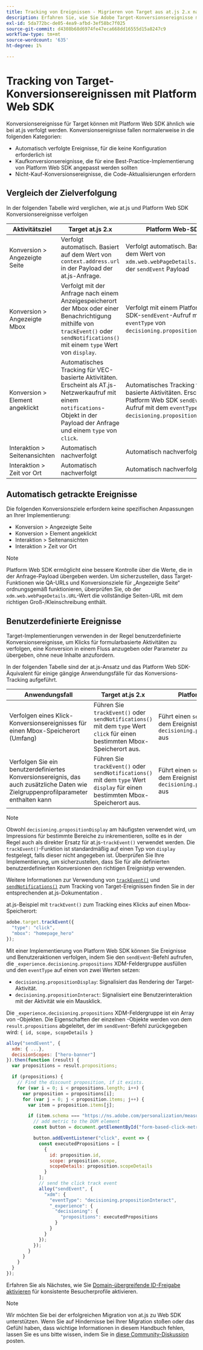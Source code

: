 ```yaml
---
title: Tracking von Ereignissen - Migrieren von Target aus at.js 2.x nach Web SDK
description: Erfahren Sie, wie Sie Adobe Target-Konversionsereignisse mithilfe von Experience Platform Web SDK verfolgen.
exl-id: 5da772bc-de05-4ea9-afbd-3ef58bc7f025
source-git-commit: d4308b68d6974fe47eca668dd16555d15a8247c9
workflow-type: tm+mt
source-wordcount: '635'
ht-degree: 1%

---
```


# Tracking von Target-Konversionsereignissen mit Platform Web SDK

Konversionsereignisse für Target können mit Platform Web SDK ähnlich wie bei at.js verfolgt werden. Konversionsereignisse fallen normalerweise in die folgenden Kategorien:

* Automatisch verfolgte Ereignisse, für die keine Konfiguration erforderlich ist
* Kaufkonversionsereignisse, die für eine Best-Practice-Implementierung von Platform Web SDK angepasst werden sollten
* Nicht-Kauf-Konversionsereignisse, die Code-Aktualisierungen erfordern

## Vergleich der Zielverfolgung

In der folgenden Tabelle wird verglichen, wie at.js und Platform Web SDK Konversionsereignisse verfolgen

| Aktivitätsziel | Target at.js 2.x | Platform Web-SDK |
|---|---|---|
| Konversion > Angezeigte Seite | Verfolgt automatisch. Basiert auf dem Wert von `context.address.url` in der Payload der at.js-Anfrage. | Verfolgt automatisch. Basiert auf dem Wert von `xdm.web.webPageDetails.URL` in der `sendEvent` Payload |
| Konversion > Angezeigte Mbox | Verfolgt mit der Anfrage nach einem Anzeigespeicherort der Mbox oder einer Benachrichtigung mithilfe von `trackEvent()` oder `sendNotifications()` mit einem `type` Wert von `display`. | Verfolgt mit einem Platform Web SDK-`sendEvent`-Aufruf mit dem `eventType` von `decisioning.propositionDisplay`. |
| Konversion > Element angeklickt | Automatisches Tracking für VEC-basierte Aktivitäten. Erscheint als AT.js-Netzwerkaufruf mit einem `notifications`-Objekt in der Payload der Anfrage und einem `type` von `click`. | Automatisches Tracking für VEC-basierte Aktivitäten. Erscheint als Platform Web SDK `sendEvent`-Aufruf mit dem `eventType` von `decisioning.propositionInteract`. |
| Interaktion > Seitenansichten | Automatisch nachverfolgt | Automatisch nachverfolgt |
| Interaktion > Zeit vor Ort | Automatisch nachverfolgt | Automatisch nachverfolgt |

<!--
| Revenue > RPV, AOV, or Total Sales | Tracked based on the `orderTotal` parameter values for the specified mbox(es) | Tracked based on the `xdm.commerce.order.priceTotal` values. Its best to use the "any mbox" option in the goal setup. |
| Revenue > Orders | Tracked based on the unique `orderId` parameter values for the specified mbox(es) | Tracked based on the unique values for `xdm.commerce.order.purchaseID`. Its best to use the "any mbox" option in the goal setup. |
| Engagement > Custom Scoring | Tracked with the `mboxPageValue` parameter. Refer to the [dedicated documentation](https://experienceleague.adobe.com/docs/target/using/activities/success-metrics/capture-score.html?lang=de) for more details. | Tracked with `data.__adobe.target.mboxPageValue` in the `sendEvent` payload |
-->

## Automatisch getrackte Ereignisse

Die folgenden Konversionsziele erfordern keine spezifischen Anpassungen an Ihrer Implementierung:

* Konversion > Angezeigte Seite
* Konversion > Element angeklickt
* Interaktion > Seitenansichten
* Interaktion > Zeit vor Ort

>[!NOTE]
>
>Platform Web SDK ermöglicht eine bessere Kontrolle über die Werte, die in der Anfrage-Payload übergeben werden. Um sicherzustellen, dass Target-Funktionen wie QA-URLs und Konversionsziele für „Angezeigte Seite“ ordnungsgemäß funktionieren, überprüfen Sie, ob der `xdm.web.webPageDetails.URL`-Wert die vollständige Seiten-URL mit dem richtigen Groß-/Kleinschreibung enthält.

<!--
## Purchase conversion events

The following conversion goals are based on the order details information passed in the Platform Web SDK `sendEvent` payload:

* Revenue > Revenue per Visit (RPV)
* Revenue > Average Order Value (AOV)
* Revenue > Total Sales
* Revenue > Orders

Target at.js implementations typically use an order confirmation mbox with the `trackEvent()` or `sendNotifications()` functions to pass the order ID, order total, and a list of product IDs purchased. These methods are specific to Target.

The Platform Web SDK is a shared library for all Adobe applications and you may have other applications such as Adobe Analytics to consider. Because of this shared nature, its best send a single order confirmation call using the appropriate commerce XDM field group.

For more information and an example, refer to the tutorial section about [sending purchase parameters to Target](send-parameters.md#purchase-parameters). 
-->

## Benutzerdefinierte Ereignisse

Target-Implementierungen verwenden in der Regel benutzerdefinierte Konversionsereignisse, um Klicks für formularbasierte Aktivitäten zu verfolgen, eine Konversion in einem Fluss anzugeben oder Parameter zu übergeben, ohne neue Inhalte anzufordern.

In der folgenden Tabelle sind der at.js-Ansatz und das Platform Web SDK-Äquivalent für einige gängige Anwendungsfälle für das Konversions-Tracking aufgeführt.

| Anwendungsfall | Target at.js 2.x | Platform Web-SDK |
|---|---|---|
| Verfolgen eines Klick-Konversionsereignisses für einen Mbox-Speicherort (Umfang) | Führen Sie `trackEvent()` oder `sendNotifications()` mit dem `type` Wert `click` für einen bestimmten Mbox-Speicherort aus. | Führt einen `sendEvent` Befehl mit dem Ereignistyp `decisioning.propositionInteract` aus |
| Verfolgen Sie ein benutzerdefiniertes Konversionsereignis, das auch zusätzliche Daten wie Zielgruppenprofilparameter enthalten kann | Führen Sie `trackEvent()` oder `sendNotifications()` mit dem `type` Wert `display` für einen bestimmten Mbox-Speicherort aus. | Führt einen `sendEvent` Befehl mit dem Ereignistyp `decisioning.propositionDisplay` aus |

>[!NOTE]
>
>Obwohl `decisioning.propositionDisplay` am häufigsten verwendet wird, um Impressions für bestimmte Bereiche zu inkrementieren, sollte es in der Regel auch als direkter Ersatz für at.js-`trackEvent()` verwendet werden. Die `trackEvent()`-Funktion ist standardmäßig auf einen Typ von `display` festgelegt, falls dieser nicht angegeben ist. Überprüfen Sie Ihre Implementierung, um sicherzustellen, dass Sie für alle definierten benutzerdefinierten Konversionen den richtigen Ereignistyp verwenden.

Weitere Informationen zur Verwendung von [`trackEvent()`](https://developer.adobe.com/target/implement/client-side/atjs/atjs-functions/adobe-target-trackevent/) und [`sendNotifications()`](https://developer.adobe.com/target/implement/client-side/atjs/atjs-functions/adobe-target-sendnotifications-atjs-21/) zum Tracking von Target-Ereignissen finden Sie in der entsprechenden at.js-Dokumentation .

at.js-Beispiel mit `trackEvent()` zum Tracking eines Klicks auf einen Mbox-Speicherort:

```JavaScript
adobe.target.trackEvent({
  "type": "click",
  "mbox": "homepage_hero"
});
```

Mit einer Implementierung von Platform Web SDK können Sie Ereignisse und Benutzeraktionen verfolgen, indem Sie den `sendEvent`-Befehl aufrufen, die `_experience.decisioning.propositions` XDM-Feldergruppe ausfüllen und den `eventType` auf einen von zwei Werten setzen:

* `decisioning.propositionDisplay`: Signalisiert das Rendering der Target-Aktivität.
* `decisioning.propositionInteract`: Signalisiert eine Benutzerinteraktion mit der Aktivität wie ein Mausklick.

Die `_experience.decisioning.propositions` XDM-Feldergruppe ist ein Array von -Objekten. Die Eigenschaften der einzelnen -Objekte werden von dem `result.propositions` abgeleitet, der im `sendEvent`-Befehl zurückgegeben wird: `{ id, scope, scopeDetails }`

```JavaScript
alloy("sendEvent", {
  xdm: { ...},
  decisionScopes: ["hero-banner"]
}).then(function (result) {
  var propositions = result.propositions;

  if (propositions) {
    // Find the discount proposition, if it exists.
    for (var i = 0; i < propositions.length; i++) {
      var proposition = propositions[i];
      for (var j = 0; j < proposition.items; j++) {
        var item = proposition.items[j];

        if (item.schema === "https://ns.adobe.com/personalization/measurement") {
          // add metric to the DOM element
          const button = document.getElementById("form-based-click-metric");

          button.addEventListener("click", event => {
            const executedPropositions = [
              {
                id: proposition.id,
                scope: proposition.scope,
                scopeDetails: proposition.scopeDetails
              }
            ];
            // send the click track event
            alloy("sendEvent", {
              "xdm": {
                "eventType": "decisioning.propositionInteract",
                "_experience": {
                  "decisioning": {
                    "propositions": executedPropositions
                  }
                }
              }
            });
          });
        }
      }
    }
  }
});
```

Erfahren Sie als Nächstes, wie Sie [Domain-übergreifende ID-Freigabe aktivieren](cross-domain.md) für konsistente Besucherprofile aktivieren.

>[!NOTE]
>
>Wir möchten Sie bei der erfolgreichen Migration von at.js zu Web SDK unterstützen. Wenn Sie auf Hindernisse bei Ihrer Migration stoßen oder das Gefühl haben, dass wichtige Informationen in diesem Handbuch fehlen, lassen Sie es uns bitte wissen, indem Sie in [diese Community-Diskussion](https://experienceleaguecommunities.adobe.com/t5/adobe-experience-platform-data/tutorial-discussion-migrate-target-from-at-js-to-web-sdk/m-p/575587?profile.language=de#M463) posten.
